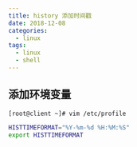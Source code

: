 ```yaml
---
title: history 添加时间戳
date: 2018-12-08
categories:
  - linux
tags:
  - linux
  - shell
---
```


<!-- more -->

## 添加环境变量
```
[root@client ~]# vim /etc/profile
```
```bash
HISTTIMEFORMAT="%Y-%m-%d %H:%M:%S"
export HISTTIMEFORMAT
```